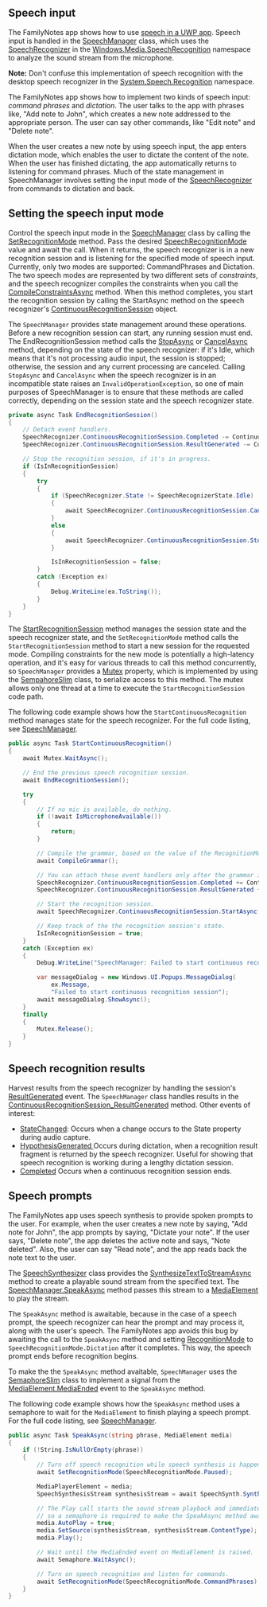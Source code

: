 ## Speech input

The FamilyNotes app shows how to use [speech in a UWP app](https://dev.windows.com/speech). Speech input is handled in the [SpeechManager](FamilyNotes/Speech/SpeechManager.cs) class, which uses the
[SpeechRecognizer](https://msdn.microsoft.com/library/windows/apps/windows.media.speechrecognition.speechrecognizer.aspx) in the
[Windows.Media.SpeechRecognition](https://msdn.microsoft.com/library/windows/apps/windows.media.speechrecognition.aspx) namespace to analyze the sound stream from the microphone.

**Note:** Don't confuse this implementation of speech recognition with the desktop speech recognizer in the [System.Speech.Recognition](https://msdn.microsoft.com/library/system.speech.recognition.aspx) namespace.  

The FamilyNotes app shows how to implement two kinds of speech input: *command phrases* and *dictation*. The user talks to the app with phrases like, "Add note to John", which creates
a new note addressed to the appropriate person. The user can say other commands, like "Edit note" and "Delete note".

When the user creates a new note by using speech input, the app enters dictation mode, which enables the user to dictate the content of the note. When the user has finished dictating,
the app automatically returns to listening for command phrases. Much of the state management in SpeechManager involves setting the input mode of the
[SpeechRecognizer](https://msdn.microsoft.com/library/windows/apps/windows.media.speechrecognition.speechrecognizer.aspx) from commands to dictation and back.  

## Setting the speech input mode  
Control the speech input mode in the [SpeechManager](FamilyNotes/Speech/SpeechManager.cs) class by calling the [SetRecognitionMode](FamilyNotes/Speech/SpeechManager.cs#L118) method. Pass the desired [SpeechRecognitionMode](FamilyNotes/Speech/RecognitionMode.cs) value and await the call.
When it returns, the speech recognizer is in a new recognition session and is listening for the specified mode of speech input.
Currently, only two modes are supported: CommandPhrases and Dictation. The two speech modes are represented by two different sets of *constraints*,
and the speech recognizer compiles the constraints when you call the [CompileConstraintsAsync](https://msdn.microsoft.com/library/windows/apps/windows.media.speechrecognition.speechrecognizer.compileconstraintsasync.aspx) method. When this method completes, you start the recognition session
by calling the StartAsync method on the speech recognizer's [ContinuousRecognitionSession](https://msdn.microsoft.com/library/windows/apps/windows.media.speechrecognition.speechrecognizer.continuousrecognitionsession.aspx) object.

The `SpeechManager` provides state management around these operations. Before a new recognition session can start, any running session must end. The EndRecognitionSession method
calls the [StopAsync](https://msdn.microsoft.com/library/windows/apps/windows.media.speechrecognition.speechcontinuousrecognitionsession.startasync.aspx) or [CancelAsync](https://msdn.microsoft.com/library/windows/apps/windows.media.speechrecognition.speechcontinuousrecognitionsession.cancelasync.aspx) method, depending on the state of the speech recognizer: if it's Idle, which means that it's not processing audio input, the session is stopped;
otherwise, the session and any current processing are canceled. Calling `StopAsync` and `CancelAsync` when the speech recognizer is in an incompatible state raises an `InvalidOperationException`,
so one of main purposes of SpeechManager is to ensure that these methods are called correctly, depending on the session state and the speech recognizer state.
``` csharp
private async Task EndRecognitionSession()
{
    // Detach event handlers.
    SpeechRecognizer.ContinuousRecognitionSession.Completed -= ContinuousRecognitionSession_Completed;
    SpeechRecognizer.ContinuousRecognitionSession.ResultGenerated -= ContinuousRecognitionSession_ResultGenerated;

    // Stop the recognition session, if it's in progress.
    if (IsInRecognitionSession)
    {
        try
        {
            if (SpeechRecognizer.State != SpeechRecognizerState.Idle)
            {
                await SpeechRecognizer.ContinuousRecognitionSession.CancelAsync();
            }
            else
            {
                await SpeechRecognizer.ContinuousRecognitionSession.StopAsync();
            }

            IsInRecognitionSession = false;
        }
        catch (Exception ex)
        {
            Debug.WriteLine(ex.ToString());
        }
    }
}
```

The [StartRecognitionSession](FamilyNotes/Speech/SpeechManager.cs#L127) method manages the session state and the speech recognizer state, and the `SetRecognitionMode` method calls
the `StartRecognitionSession` method to start a new session for the requested mode.
Compiling constraints for the new mode is potentially a high-latency operation, and it's easy for various threads to call this method concurrently,
so `SpeechManager` provides a [Mutex](FamilyNotes/Speech/SpeechManager.cs#L678) property, which is implemented by using the [SempahoreSlim](https://msdn.microsoft.com/library/windows/apps/system.threading.semaphoreslim.aspx) class,
to serialize access to this method. The mutex allows only one thread at a time to execute the `StartRecognitionSession` code path.

The following code example shows how the `StartContinuousRecognition` method manages state for the speech recognizer. For the full code listing, see [SpeechManager](FamilyNotes/Speech/SpeechManager.cs).

``` csharp
public async Task StartContinuousRecognition()
{
    await Mutex.WaitAsync();

    // End the previous speech recognition session.
    await EndRecognitionSession();

    try
    {
        // If no mic is available, do nothing.
        if (!await IsMicrophoneAvailable())
        {
            return;
        }

        // Compile the grammar, based on the value of the RecognitionMode property.
        await CompileGrammar();

        // You can attach these event handlers only after the grammar is compiled.
        SpeechRecognizer.ContinuousRecognitionSession.Completed += ContinuousRecognitionSession_Completed;
        SpeechRecognizer.ContinuousRecognitionSession.ResultGenerated += ContinuousRecognitionSession_ResultGenerated;

        // Start the recognition session.
        await SpeechRecognizer.ContinuousRecognitionSession.StartAsync();

        // Keep track of the the recognition session's state.
        IsInRecognitionSession = true;
    }
    catch (Exception ex)
    {
        Debug.WriteLine("SpeechManager: Failed to start continuous recognition session.");

        var messageDialog = new Windows.UI.Popups.MessageDialog(
            ex.Message,
            "Failed to start continuous recognition session");
        await messageDialog.ShowAsync();
    }
    finally
    {
        Mutex.Release();
    }
}
```

## Speech recognition results

Harvest results from the speech recognizer by handling the session's [ResultGenerated](https://msdn.microsoft.com/library/windows/apps/windows.media.speechrecognition.speechcontinuousrecognitionsession.resultgenerated.aspx) event. The `SpeechManager` class handles results in the [ContinuousRecognitionSession_ResultGenerated](FamilyNotes/Speech/SpeechManager.cs#L505) method.
Other events of interest:

- [StateChanged](https://msdn.microsoft.com/library/windows/apps/windows.media.speechrecognition.speechrecognizer.statechanged.aspx): Occurs when a change occurs to the State property during audio capture.
- [HypothesisGenerated ](https://msdn.microsoft.com/library/windows/apps/windows.media.speechrecognition.speechrecognizer.hypothesisgenerated.aspx) Occurs during dictation, when a recognition result fragment is returned by the speech recognizer. Useful for showing that speech recognition is working during a lengthy dictation session.
- [Completed](https://msdn.microsoft.com/library/windows/apps/windows.media.speechrecognition.speechcontinuousrecognitionsession.completed.aspx) Occurs when a continuous recognition session ends.

## Speech prompts

The FamilyNotes app uses speech synthesis to provide spoken prompts to the user. For example, when the user creates a new note by saying, "Add note for John", the app prompts
by saying, "Dictate your note". If the user says, "Delete note", the app deletes the active note and says, "Note deleted". Also, the user can say "Read note",
and the app reads back the note text to the user.

The [SpeechSynthesizer](https://msdn.microsoft.com/library/windows/apps/windows.media.speechsynthesis.speechsynthesizer.aspx) class provides
the [SynthesizeTextToStreamAsync](https://msdn.microsoft.com/library/windows/apps/windows.media.speechsynthesis.speechsynthesizer.synthesizetexttostreamasync.aspx) method
to create a playable sound stream from the specified text. The [SpeechManager.SpeakAsync](FamilyNotes/Speech/SpeechManager.cs#L198) method passes this stream to a [MediaElement](https://msdn.microsoft.com/library/windows/apps/windows.ui.xaml.controls.mediaelement.aspx)  
to play the stream.

The `SpeakAsync` method is awaitable, because in the case of a speech prompt, the speech recognizer can hear the prompt and may process it,
along with the user's speech. The FamilyNotes app avoids this bug by awaiting the call to the `SpeakAsync` method and setting [RecognitionMode](FamilyNotes/Speech/SpeechManager.cs#L104)
to `SpeechRecognitionMode.Dictation` after it completes. This way, the speech prompt ends before recognition begins.

To make the the `SpeakAsync` method avaitable, `SpeechManager` uses the [SemaphoreSlim](https://msdn.microsoft.com/library/windows/apps/system.threading.semaphoreslim.aspx) class to implement a signal
from the [MediaElement.MediaEnded](https://msdn.microsoft.com/library/windows/apps/windows.ui.xaml.controls.mediaelement.mediaended.aspx) event to the `SpeakAsync` method.

The following code example shows how the `SpeakAsync` method uses a semaphore to wait for the `MediaElement` to finish playing
a speech prompt. For the full code listing, see [SpeechManager](FamilyNotes/Speech/SpeechManager.cs).
``` csharp
public async Task SpeakAsync(string phrase, MediaElement media)
{
    if (!String.IsNullOrEmpty(phrase))
    {
        // Turn off speech recognition while speech synthesis is happening.
        await SetRecognitionMode(SpeechRecognitionMode.Paused);

        MediaPlayerElement = media;
        SpeechSynthesisStream synthesisStream = await SpeechSynth.SynthesizeTextToStreamAsync(phrase);

        // The Play call starts the sound stream playback and immediately returns,
        // so a semaphore is required to make the SpeakAsync method awaitable.
        media.AutoPlay = true;
        media.SetSource(synthesisStream, synthesisStream.ContentType);
        media.Play();

        // Wait until the MediaEnded event on MediaElement is raised.
        await Semaphore.WaitAsync();

		// Turn on speech recognition and listen for commands.
        await SetRecognitionMode(SpeechRecognitionMode.CommandPhrases);
    }
}
```
